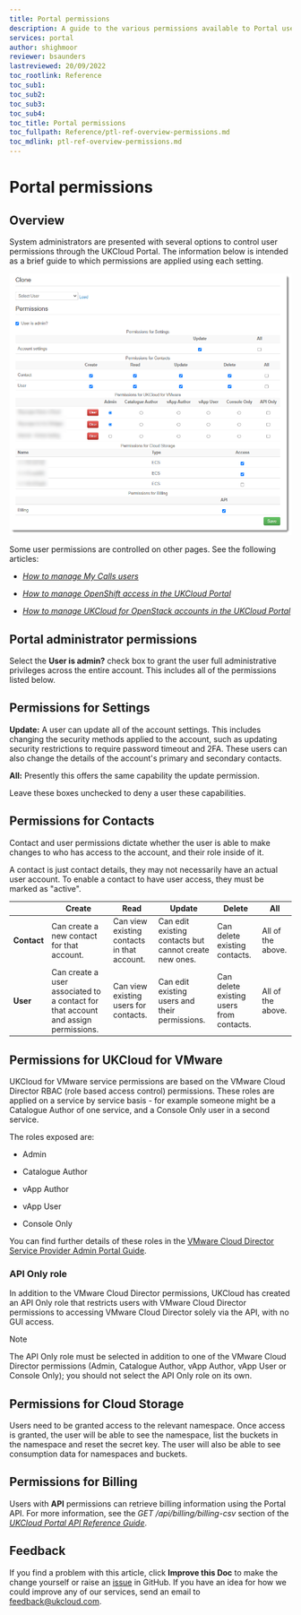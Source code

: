 ```yaml
---
title: Portal permissions
description: A guide to the various permissions available to Portal users and what behaviour they enable
services: portal
author: shighmoor
reviewer: bsaunders
lastreviewed: 20/09/2022
toc_rootlink: Reference
toc_sub1:
toc_sub2:
toc_sub3:
toc_sub4:
toc_title: Portal permissions
toc_fullpath: Reference/ptl-ref-overview-permissions.md
toc_mdlink: ptl-ref-overview-permissions.md
---
```


# Portal permissions

## Overview

System administrators are presented with several options to control user permissions through the UKCloud Portal. The information below is intended as a brief guide to which permissions are applied using each setting.

![Portal permissions page](images/ptl-portal_permissions.png)

Some user permissions are controlled on other pages. See the following articles:

- [*How to manage My Calls users*](ptl-how-manage-my-calls.md)

- [*How to manage OpenShift access in the UKCloud Portal*](../openshift/oshift-how-manage-user-access.md)

- [*How to manage UKCloud for OpenStack accounts in the UKCloud Portal*](../openstack/ostack-how-manage-accounts-portal.md)

## Portal administrator permissions

Select the **User is admin?** check box to grant the user full administrative privileges across the entire account. This includes all of the permissions listed below.

## Permissions for Settings

**Update:** A user can update all of the account settings. This includes changing the security methods applied to the account, such as updating security restrictions to require password timeout and 2FA. These users can also change the details of the account's primary and secondary contacts.

**All:** Presently this offers the same capability the update permission.

Leave these boxes unchecked to deny a user these capabilities.

## Permissions for Contacts

Contact and user permissions dictate whether the user is able to make changes to who has access to the account, and their role inside of it.

A contact is just contact details, they may not necessarily have an actual user account. To enable a contact to have user access, they must be marked as "active".

&nbsp; | Create | Read | Update | Delete | All
------ | ------ | ---- | ------ | ------ | ---
**Contact** | Can create a new contact for that account. | Can view existing contacts in that account. | Can edit existing contacts but cannot create new ones. | Can delete existing contacts. | All of the above.
**User** | Can create a user associated to a contact for that account and assign permissions. | Can view existing users for contacts. | Can edit existing users and their permissions. | Can delete existing users from contacts. | All of the above.

## Permissions for UKCloud for VMware

UKCloud for VMware service permissions are based on the VMware Cloud Director RBAC (role based access control) permissions. These roles are applied on a service by service basis - for example someone might be a Catalogue Author of one service, and a Console Only user in a second service.

The roles exposed are:

- Admin

- Catalogue Author

- vApp Author

- vApp User

- Console Only

You can find further details of these roles in the [VMware Cloud Director Service Provider Admin Portal Guide](https://docs.vmware.com/en/VMware-Cloud-Director/10.1/VMware-Cloud-Director-Service-Provider-Admin-Portal-Guide/GUID-BC504F6B-3D38-4F25-AACF-ED584063754F.html).

### API Only role

In addition to the VMware Cloud Director permissions, UKCloud has created an API Only role that restricts users with VMware Cloud Director permissions to accessing VMware Cloud Director solely via the API, with no GUI access.

> [!NOTE]
> The API Only role must be selected in addition to one of the VMware Cloud Director permissions (Admin, Catalogue Author, vApp Author, vApp User or Console Only); you should not select the API Only role on its own.

## Permissions for Cloud Storage

Users need to be granted access to the relevant namespace. Once access is granted, the user will be able to see the namespace, list the buckets in the namespace and reset the secret key. The user will also be able to see consumption data for namespaces and buckets.

## Permissions for Billing

Users with **API** permissions can retrieve billing information using the Portal API. For more information, see the *GET /api/billing/billing-csv* section of the [*UKCloud Portal API Reference Guide*](ptl-ref-portal-api.md).

## Feedback

If you find a problem with this article, click **Improve this Doc** to make the change yourself or raise an [issue](https://github.com/UKCloud/documentation/issues) in GitHub. If you have an idea for how we could improve any of our services, send an email to <feedback@ukcloud.com>.
